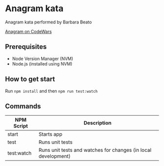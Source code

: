 # Anagram kata

Anagram kata performed by Barbara Beato

[Anagram on CodeWars](https://www.codewars.com/kata/529eef7a9194e0cbc1000255)

## Prerequisites

- Node Version Manager (NVM)
- Node.js (installed using NVM)

## How to get start

Run `npm install` and then `npm run test:watch`

## Commands

| NPM Script      | Description                                                    |
| --------------- | -------------------------------------------------------------- |
| start           | Starts app                                                     |
| test            | Runs unit tests                                                |
| test:watch | Runs unit tests and watches for changes (in local development)      |
